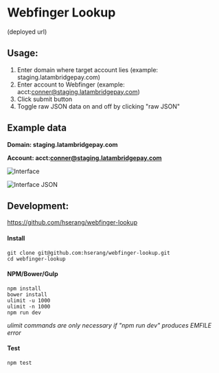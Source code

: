 Webfinger Lookup
================
(deployed url)

## Usage:

1. Enter domain where target account lies (example: staging.latambridgepay.com)
2. Enter account to Webfinger (example: acct:conner@staging.latambridgepay.com)
3. Click submit button
4. Toggle raw JSON data on and off by clicking "raw JSON"

## Example data
**Domain: staging.latambridgepay.com**

**Account: acct:conner@staging.latambridgepay.com**

![Interface](http://imgur.com/Nnd7B4Y.png)

![Interface JSON](http://imgur.com/23pBTy5.png)

## Development:
https://github.com/hserang/webfinger-lookup

#### Install
```
git clone git@github.com:hserang/webfinger-lookup.git
cd webfinger-lookup
```

#### NPM/Bower/Gulp
```
npm install
bower install
ulimit -u 1000
ulimit -n 1000
npm run dev
```
*ulimit commands are only necessary if "npm run dev" produces EMFILE error*

#### Test
```
npm test
```
